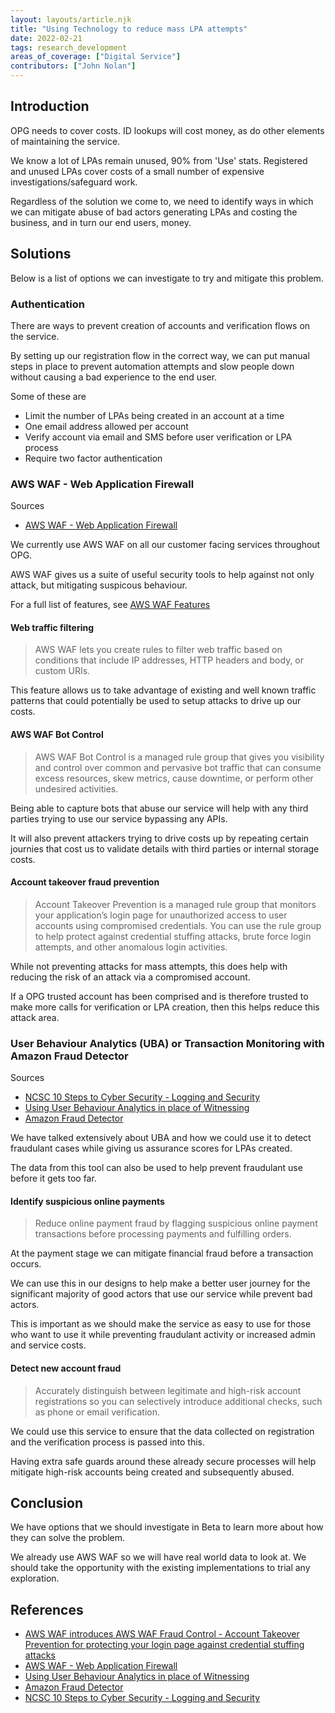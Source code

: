 ```yaml
---
layout: layouts/article.njk
title: "Using Technology to reduce mass LPA attempts"
date: 2022-02-21
tags: research_development
areas_of_coverage: ["Digital Service"]
contributors: ["John Nolan"]
---
```


## Introduction

OPG needs to cover costs. ID lookups will cost money, as do other elements of maintaining the service.

We know a lot of LPAs remain unused, 90% from 'Use' stats. Registered and unused LPAs cover costs of a small number of expensive investigations/safeguard work.

Regardless of the solution we come to, we need to identify ways in which we can mitigate abuse of bad actors generating LPAs and costing the business, and in turn our end users, money.

## Solutions

Below is a list of options we can investigate to try and mitigate this problem.

### Authentication

There are ways to prevent creation of accounts and verification flows on the service.

By setting up our registration flow in the correct way, we can put manual steps in place to prevent automation attempts and slow people down without causing a bad experience to the end user.

Some of these are

- Limit the number of LPAs being created in an account at a time
- One email address allowed per account
- Verify account via email and SMS before user verification or LPA process
- Require two factor authentication

### AWS WAF - Web Application Firewall

Sources

- [AWS WAF - Web Application Firewall](https://aws.amazon.com/waf/)

We currently use AWS WAF on all our customer facing services throughout OPG.

AWS WAF gives us a suite of useful security tools to help against not only attack, but mitigating suspicous behaviour.

For a full list of features, see [AWS WAF Features](https://aws.amazon.com/waf/features/)

#### Web traffic filtering

> AWS WAF lets you create rules to filter web traffic based on conditions that include IP addresses, HTTP headers and body, or custom URIs.

This feature allows us to take advantage of existing and well known traffic patterns that could potentially be used to setup attacks to drive up our costs.

#### AWS WAF Bot Control

> AWS WAF Bot Control is a managed rule group that gives you visibility and control over common and pervasive bot traffic that can consume excess resources, skew metrics, cause downtime, or perform other undesired activities.

Being able to capture bots that abuse our service will help with any third parties trying to use our service bypassing any APIs.

It will also prevent attackers trying to drive costs up by repeating certain journies that cost us to validate details with third parties or internal storage costs.

#### Account takeover fraud prevention

> Account Takeover Prevention is a managed rule group that monitors your application’s login page for unauthorized access to user accounts using compromised credentials. You can use the rule group to help protect against credential stuffing attacks, brute force login attempts, and other anomalous login activities.

While not preventing attacks for mass attempts, this does help with reducing the risk of an attack via a compromised account.

If a OPG trusted account has been comprised and is therefore trusted to make more calls for verification or LPA creation, then this helps reduce this attack area.

### User Behaviour Analytics (UBA) or Transaction Monitoring with Amazon Fraud Detector

Sources

- [NCSC 10 Steps to Cyber Security - Logging and Security](https://www.ncsc.gov.uk/collection/10-steps/logging-and-monitoring)
- [Using User Behaviour Analytics in place of Witnessing](/research-development/articles/user-behavior-analytics-witnessing/)
- [Amazon Fraud Detector](https://aws.amazon.com/fraud-detector/)

We have talked extensively about UBA and how we could use it to detect fraudulant cases while giving us assurance scores for LPAs created.

The data from this tool can also be used to help prevent fraudulant use before it gets too far.

#### Identify suspicious online payments

> Reduce online payment fraud by flagging suspicious online payment transactions before processing payments and fulfilling orders.

At the payment stage we can mitigate financial fraud before a transaction occurs.

We can use this in our designs to help make a better user journey for the significant majority of good actors that use our service while prevent bad actors.

This is important as we should make the service as easy to use for those who want to use it while preventing fraudulant activity or increased admin and service costs.

#### Detect new account fraud

> Accurately distinguish between legitimate and high-risk account registrations so you can selectively introduce additional checks, such as phone or email verification.

We could use this service to ensure that the data collected on registration and the verification process is passed into this.

Having extra safe guards around these already secure processes will help mitigate high-risk accounts being created and subsequently abused.

## Conclusion

We have options that we should investigate in Beta to learn more about how they can solve the problem.

We already use AWS WAF so we will have real world data to look at. We should take the opportunity with the existing implementations to trial any exploration.

## References

- [AWS WAF introduces AWS WAF Fraud Control - Account Takeover Prevention for protecting your login page against credential stuffing attacks](https://aws.amazon.com/about-aws/whats-new/2022/02/aws-waf-fraud-control-login-credential-attacks/)
- [AWS WAF - Web Application Firewall](https://aws.amazon.com/waf/)
- [Using User Behaviour Analytics in place of Witnessing](/research-development/articles/user-behavior-analytics-witnessing/)
- [Amazon Fraud Detector](https://aws.amazon.com/fraud-detector/)
- [NCSC 10 Steps to Cyber Security - Logging and Security](https://www.ncsc.gov.uk/collection/10-steps/logging-and-monitoring)
